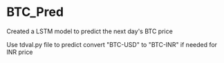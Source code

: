 # BTC_Pred

Created a LSTM model to predict the next day's BTC price

Use tdval.py file to predict
convert "BTC-USD" to "BTC-INR" if needed for INR price
